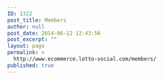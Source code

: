 ```yaml
---
ID: 1322
post_title: Members
author: null
post_date: 2014-06-12 12:43:56
post_excerpt: ""
layout: page
permalink: >
  http://www.ecommerce.lotto-social.com/members/
published: true
---
```

